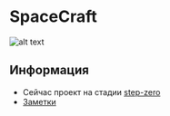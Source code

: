 # SpaceCraft

![alt text](http://vignette2.wikia.nocookie.net/war-among-the-stars/images/6/69/Spacecraft_2_by_ixt_drawing_evolved-d5q1swj.jpg/revision/latest?cb=20130626055821 "Logo Title Text 1")

## Информация

* Сейчас проект на стадии [step-zero](https://github.com/vladthelittleone/spacecraft/milestones/step-zero)
* [Заметки](https://github.com/vladthelittleone/spacecraft/issues/1)
